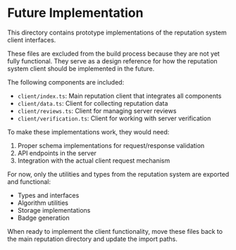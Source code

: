 # Future Implementation

This directory contains prototype implementations of the reputation system client interfaces. 

These files are excluded from the build process because they are not yet fully functional. They serve as a design reference for how the reputation system client should be implemented in the future.

The following components are included:

- `client/index.ts`: Main reputation client that integrates all components
- `client/data.ts`: Client for collecting reputation data
- `client/reviews.ts`: Client for managing server reviews
- `client/verification.ts`: Client for working with server verification

To make these implementations work, they would need:

1. Proper schema implementations for request/response validation
2. API endpoints in the server
3. Integration with the actual client request mechanism

For now, only the utilities and types from the reputation system are exported and functional:

- Types and interfaces
- Algorithm utilities
- Storage implementations
- Badge generation

When ready to implement the client functionality, move these files back to the main reputation directory and update the import paths.